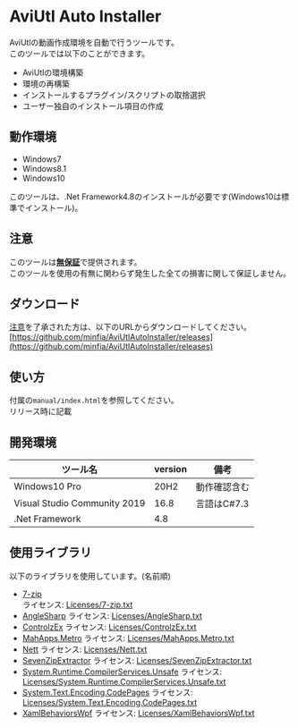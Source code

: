 # AviUtl Auto Installer
AviUtlの動画作成環境を自動で行うツールです。  
このツールでは以下のことができます。
- AviUtlの環境構築
- 環境の再構築
- インストールするプラグイン/スクリプトの取捨選択
- ユーザー独自のインストール項目の作成

## 動作環境
* Windows7
* Windows8.1
* Windows10

このツールは、.Net Framework4.8のインストールが必要です(Windows10は標準でインストール)。

## 注意
このツールは<u>**無保証**</u>で提供されます。  
このツールを使用の有無に関わらず発生した全ての損害に関して保証しません。

## ダウンロード
[注意](#注意)を了承された方は、以下のURLからダウンロードしてください。
[https://github.com/minfia/AviUtlAutoInstaller/releases](https://github.com/minfia/AviUtlAutoInstaller/releases)

## 使い方
付属の`manual/index.html`を参照してください。  
リリース時に記載

## 開発環境
|           ツール名           | version |     備考     |
| ---------------------------- | ------- | ------------ |
| Windows10 Pro                | 20H2    | 動作確認含む |
| Visual Studio Community 2019 | 16.8    | 言語はC#7.3  |
| .Net Framework               | 4.8     |              |

## 使用ライブラリ
以下のライブラリを使用しています。(名前順)
* [7-zip](https://sevenzip.osdn.jp/)  
ライセンス: [Licenses/7-zip.txt](Licenses/7-zip.txt)
* [AngleSharp](https://github.com/AngleSharp/AngleSharp)
ライセンス: [Licenses/AngleSharp.txt](Licenses/AngleSharp.txt)
* [ControlzEx](https://github.com/ControlzEx/ControlzEx)
ライセンス: [Licenses/ControlzEx.txt](Licenses/ControlzEx.txt)
* [MahApps.Metro](https://github.com/MahApps/MahApps.Metro)
ライセンス: [Licenses/MahApps.Metro.txt](Licenses/MahApps.Metro.txt)
* [Nett](https://github.com/paiden/Nett)
ライセンス: [Licenses/Nett.txt](Licenses/Nett.txt)
* [SevenZipExtractor](https://github.com/adoconnection/SevenZipExtractor)
ライセンス: [Licenses/SevenZipExtractor.txt](Licenses/SevenZipExtractor.txt)
* [System.Runtime.CompilerServices.Unsafe](https://github.com/dotnet/runtime)
ライセンス: [Licenses/System.Runtime.CompilerServices.Unsafe.txt](Licenses/System.Runtime.CompilerServices.Unsafe.txt)
* [System.Text.Encoding.CodePages](https://github.com/dotnet/runtime)
ライセンス: [Licenses/System.Text.Encoding.CodePages.txt](Licenses/System.Text.Encoding.CodePages.txt)
* [XamlBehaviorsWpf](https://github.com/microsoft/XamlBehaviorsWpf)
ライセンス: [Licenses/XamlBehaviorsWpf.txt](Licenses/XamlBehaviorsWpf.txt)

